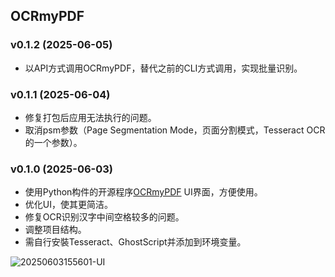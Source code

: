 
## OCRmyPDF

### v0.1.2 (2025-06-05)
- 以API方式调用OCRmyPDF，替代之前的CLI方式调用，实现批量识别。

### v0.1.1 (2025-06-04)
- 修复打包后应用无法执行的问题。
- 取消psm参数（Page Segmentation Mode，页面分割模式，Tesseract OCR 的一个参数）。

### v0.1.0 (2025-06-03)
- 使用Python构件的开源程序[OCRmyPDF](https://github.com/ocrmypdf/OCRmyPDF) UI界面，方便使用。
- 优化UI，使其更简洁。
- 修复OCR识别汉字中间空格较多的问题。
- 调整项目结构。
- 需自行安裝Tesseract、GhostScript并添加到环境变量。

![20250603155601-UI](https://github.com/user-attachments/assets/512a2b46-6f12-4567-ac6f-8bbae8d50c55)